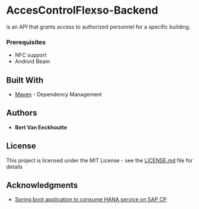 # AccesControlFlexso-Backend
is an API that grants access to authorized personnel for a specific building.

### Prerequisites

* NFC support
* Android Beam

## Built With

* [Maven](https://maven.apache.org/) - Dependency Management

## Authors

* **Bert Van Eeckhoutte** 

## License

This project is licensed under the MIT License - see the [LICENSE.md](LICENSE.md) file for details

## Acknowledgments

* [Spring boot application to consume HANA service on SAP CP](https://github.com/boudhayan-dev/spring-hana-cloud-foundry)
